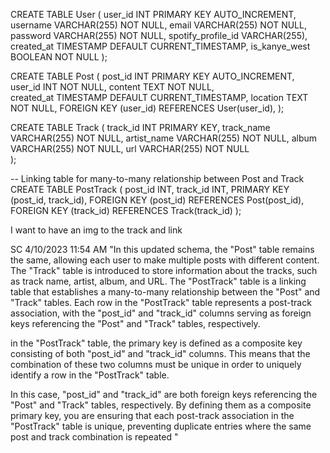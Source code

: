 CREATE TABLE User (
    user_id INT PRIMARY KEY AUTO_INCREMENT,
    username VARCHAR(255) NOT NULL,
    email VARCHAR(255) NOT NULL,
    password VARCHAR(255) NOT NULL,
    spotify_profile_id VARCHAR(255),
    created_at TIMESTAMP DEFAULT CURRENT_TIMESTAMP,
    is_kanye_west BOOLEAN NOT NULL
);

CREATE TABLE Post (
    post_id INT PRIMARY KEY AUTO_INCREMENT,
    user_id INT NOT NULL,
    content TEXT NOT NULL,    
    created_at TIMESTAMP DEFAULT CURRENT_TIMESTAMP,
    location TEXT NOT NULL,
    FOREIGN KEY (user_id) REFERENCES User(user_id),
);

CREATE TABLE Track (
    track_id INT PRIMARY KEY,
    track_name VARCHAR(255) NOT NULL,
    artist_name VARCHAR(255) NOT NULL,
    album VARCHAR(255) NOT NULL,
    url VARCHAR(255) NOT NULL    
);

-- Linking table for many-to-many relationship between Post and Track
CREATE TABLE PostTrack (
    post_id INT,
    track_id INT,
    PRIMARY KEY (post_id, track_id),
    FOREIGN KEY (post_id) REFERENCES Post(post_id),
    FOREIGN KEY (track_id) REFERENCES Track(track_id)
);

I want to have an img to the track and link 

SC 4/10/2023 11:54 AM
"In this updated schema, the "Post" table remains the same, allowing each user to make multiple posts with different content. The "Track" table is introduced to store information about the tracks, such as track name, artist, album, and URL. The "PostTrack" table is a linking table that establishes a many-to-many relationship between the "Post" and "Track" tables. Each row in the "PostTrack" table represents a post-track association, with the "post_id" and "track_id" columns serving as foreign keys referencing the "Post" and "Track" tables, respectively.

 in the "PostTrack" table, the primary key is defined as a composite key consisting of both "post_id" and "track_id" columns. This means that the combination of these two columns must be unique in order to uniquely identify a row in the "PostTrack" table.

In this case, "post_id" and "track_id" are both foreign keys referencing the "Post" and "Track" tables, respectively. By defining them as a composite primary key, you are ensuring that each post-track association in the "PostTrack" table is unique, preventing duplicate entries where the same post and track combination is repeated
"